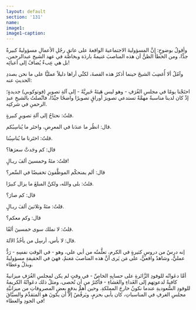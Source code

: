 ```yaml
---
layout: default
section: '131'
name:
image1: 
image1-caption: 
---
```

وأقولُ بوضوحٍ: إنَّ المسؤوليةَ الاجتماعيةَ الواقعةَ على عاتقِ رجُلِ الأعمالِ مسؤوليةٌ كبيرةٌ جدًّا، ومن الخطأ الظنُّ أن هذه المناصبَ غنيمةٌ باردَة وبخاصَّة في عهد الشيخ عبدالرحمن، بل هي عِبءٌ يُضافُ إلى أعبائِه! 

وآمُلُ ألا أُغضِبَ الشيخَ حينما أذكرُ هذه القصةَ، لكنِّي أراها دليلاً عمليًّا على ما نحن بصددِ الحديثِ عنه:

احتَجْنا يومًا في مجلسِ الغُرَفِ - وهو ليس هَيئةً خَيرِيَّةً - إلى آلةِ تصويرٍ (فوتوكوبي) جديدةٍ؛ إذْ كان لدينا مناسبةٌ مهمَّةٌ تستدعي تصويرَ أوراقٍ تصويرًا واضحًا جيِّدًا، فاتَّصلتُ بالشيخِ عبدِ الرحمنِ في شركتِه.

قلتُ: نحتاجُ إلى آلةِ تصويرٍ كبيرةٍ. 

قال: انظُر ما عندَنا في المعرِضِ، واختَر ما يُناسِبُكم.

قلتُ: اختَرنا ما يُناسِبُنا.

قال: كم وجَدتَّ سعرَها؟

قلتُ: مئةً وخمسينَ ألفَ ريـالٍ!

قال: ألم يمنحكُم الموظَّفونَ تخفيضًا في السِّعر؟

قلتُ: بلى والله، ولكنَّ المبلغَ ما يزال كبيرًا.

قال: كم صارَ؟

قلتُ: مئةً وثلاثينَ ألفَ ريـالٍ.

قال: وكم معكم؟

قلتُ: لا نملك سوى خمسينَ ألفًا.

قال: لا بأس، أرسِل من يأخُذُ الآلةَ.

إنه درسٌ من دروسٍ كثيرةٍ في الكرم، تعلَّمتُه من أبي علي، وهو - في الوقتِ نفسِهِ - رَدٌّ عمليٌّ، وشاهدٌ واقعيٌّ، على مَن يَرى أنَّ هذه المناصبَ مَغنمٌ، فهيَ في الحقيقةِ مسؤوليةٌ وبذلٌ وعطاء.

أمَّا دعَواتُه للوفودِ الزَّائرةِ على حسابِهِ الخاصِّ - في وقتٍ لم يكن لمجلسِ الغُرَفِ ميزانيةٌ كافيةٌ لدعوتِهم إلى الغَداءِ والعَشاءِ - فأكثرُ من أن تُحصى، ومثلُ ذلك دعَواتُهُ الكريمةُ للوفودِ السُّعوديةِ عندما نكونُ خارجَ المملكةِ. وحين أهمُّ بدفعِ بعضِ المصروفاتِ من ميزانيَّةِ مجلسِ الغرفِ في المناسباتِ، كان يأبى بحزمٍ، ويَرفُضُ إلاَّ أن يكونَ هو المتقدِّمَ والسبَّاقَ في الجودِ والعطاء!
